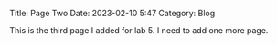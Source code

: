 Title: Page Two
Date: 2023-02-10 5:47
Category: Blog

This is the third page I added for lab 5. I need to add one more page.